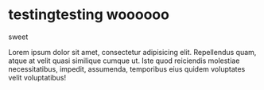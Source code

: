 # testingtesting woooooo

sweet

Lorem ipsum dolor sit amet, consectetur adipisicing elit. Repellendus quam, atque at velit quasi similique cumque ut. Iste quod reiciendis molestiae necessitatibus, impedit, assumenda, temporibus eius quidem voluptates velit voluptatibus!